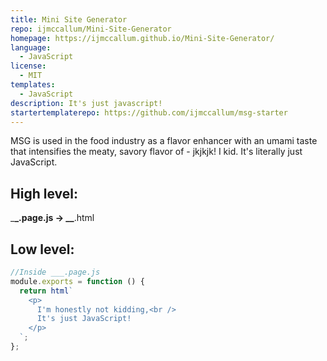 ```yaml
---
title: Mini Site Generator
repo: ijmccallum/Mini-Site-Generator
homepage: https://ijmccallum.github.io/Mini-Site-Generator/
language:
  - JavaScript
license:
  - MIT
templates:
  - JavaScript
description: It's just javascript!
startertemplaterepo: https://github.com/ijmccallum/msg-starter
---
```


MSG is used in the food industry as a flavor enhancer with an umami taste that intensifies the meaty, savory flavor of - jkjkjk! I kid. It's literally just JavaScript.

## High level:

\_**\_.page.js -> \_\_**.html

## Low level:

```js
//Inside ___.page.js
module.exports = function () {
  return html`
    <p>
      I'm honestly not kidding,<br />
      It's just JavaScript!
    </p>
  `;
};
```
